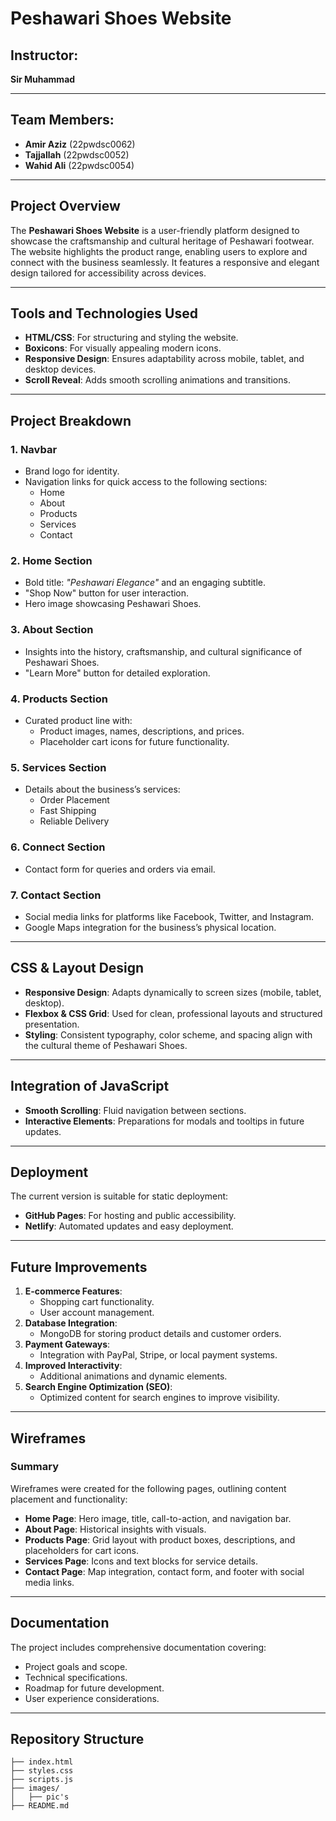 # Peshawari Shoes Website

## Instructor:
**Sir Muhammad**  

---
## Team Members:
- **Amir Aziz** (22pwdsc0062)  
- **Tajjallah** (22pwdsc0052)  
- **Wahid Ali** (22pwdsc0054)  

---

## Project Overview
The **Peshawari Shoes Website** is a user-friendly platform designed to showcase the craftsmanship and cultural heritage of Peshawari footwear. The website highlights the product range, enabling users to explore and connect with the business seamlessly. It features a responsive and elegant design tailored for accessibility across devices.

---

## Tools and Technologies Used
- **HTML/CSS**: For structuring and styling the website.  
- **Boxicons**: For visually appealing modern icons.  
- **Responsive Design**: Ensures adaptability across mobile, tablet, and desktop devices.  
- **Scroll Reveal**: Adds smooth scrolling animations and transitions.  

---

## Project Breakdown
### 1. Navbar
- Brand logo for identity.  
- Navigation links for quick access to the following sections:  
  - Home  
  - About  
  - Products  
  - Services  
  - Contact  

### 2. Home Section
- Bold title: *"Peshawari Elegance"* and an engaging subtitle.  
- "Shop Now" button for user interaction.  
- Hero image showcasing Peshawari Shoes.  

### 3. About Section
- Insights into the history, craftsmanship, and cultural significance of Peshawari Shoes.  
- "Learn More" button for detailed exploration.  

### 4. Products Section
- Curated product line with:  
  - Product images, names, descriptions, and prices.  
  - Placeholder cart icons for future functionality.  

### 5. Services Section
- Details about the business’s services:  
  - Order Placement  
  - Fast Shipping  
  - Reliable Delivery  

### 6. Connect Section
- Contact form for queries and orders via email.  

### 7. Contact Section
- Social media links for platforms like Facebook, Twitter, and Instagram.  
- Google Maps integration for the business’s physical location.  

---

## CSS & Layout Design
- **Responsive Design**: Adapts dynamically to screen sizes (mobile, tablet, desktop).  
- **Flexbox & CSS Grid**: Used for clean, professional layouts and structured presentation.  
- **Styling**: Consistent typography, color scheme, and spacing align with the cultural theme of Peshawari Shoes.  

---

## Integration of JavaScript
- **Smooth Scrolling**: Fluid navigation between sections.  
- **Interactive Elements**: Preparations for modals and tooltips in future updates.  

---

## Deployment
The current version is suitable for static deployment:  
- **GitHub Pages**: For hosting and public accessibility.  
- **Netlify**: Automated updates and easy deployment.  

---

## Future Improvements
1. **E-commerce Features**:  
   - Shopping cart functionality.  
   - User account management.  
2. **Database Integration**:  
   - MongoDB for storing product details and customer orders.  
3. **Payment Gateways**:  
   - Integration with PayPal, Stripe, or local payment systems.  
4. **Improved Interactivity**:  
   - Additional animations and dynamic elements.  
5. **Search Engine Optimization (SEO)**:  
   - Optimized content for search engines to improve visibility.  

---

## Wireframes
### Summary
Wireframes were created for the following pages, outlining content placement and functionality:
- **Home Page**: Hero image, title, call-to-action, and navigation bar.  
- **About Page**: Historical insights with visuals.  
- **Products Page**: Grid layout with product boxes, descriptions, and placeholders for cart icons.  
- **Services Page**: Icons and text blocks for service details.  
- **Contact Page**: Map integration, contact form, and footer with social media links.  

---

## Documentation
The project includes comprehensive documentation covering:  
- Project goals and scope.  
- Technical specifications.  
- Roadmap for future development.  
- User experience considerations.  

---


## Repository Structure
```plaintext
├── index.html
├── styles.css
├── scripts.js
├── images/
│   ├── pic's
├── README.md
